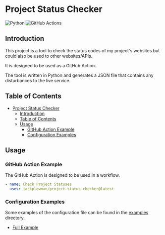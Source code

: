 # Project Status Checker

![Python](https://img.shields.io/badge/python-3670A0?style=for-the-badge&logo=python&logoColor=ffdd54)
![GitHub Actions](https://img.shields.io/badge/github%20actions-%232671E5.svg?style=for-the-badge&logo=githubactions&logoColor=white)

## Introduction

This project is a tool to check the status codes of my project's websites but could also be used to other websites/APIs.

It is designed to be used as a GitHub Action.

The tool is written in Python and generates a JSON file that contains any disturbances to the live service.

## Table of Contents

- [Project Status Checker](#project-status-checker)
  - [Introduction](#introduction)
  - [Table of Contents](#table-of-contents)
  - [Usage](#usage)
    - [GitHub Action Example](#github-action-example)
    - [Configuration Examples](#configuration-examples)

## Usage

### GitHub Action Example

The GitHub Action is designed to be used in a workflow.

```yaml
- name: Check Project Statuses
  uses: jackplowman/project-status-checker@latest
```

### Configuration Examples

Some examples of the configuration file can be found in the [examples](examples) directory.

- [Full Example](examples/full_example.json)
